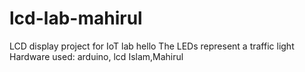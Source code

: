# lcd-lab-mahirul
LCD display project for IoT lab
hello
The LEDs represent a traffic light
Hardware used: arduino, lcd 
Islam,Mahirul